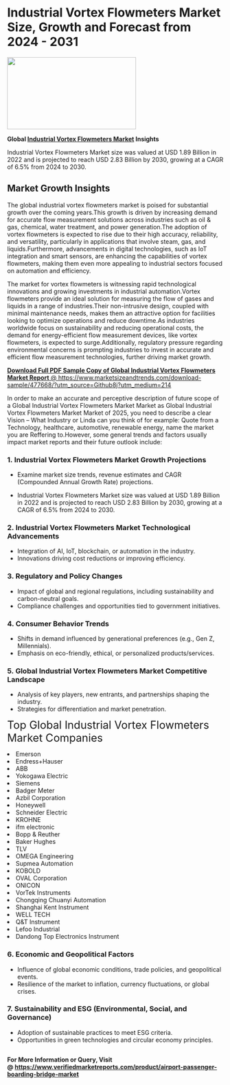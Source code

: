 <H1>Industrial Vortex Flowmeters Market Size, Growth and Forecast from 2024 - 2031</H1><img class="aligncenter size-medium wp-image-584254" src="https://thirdeyenews.in/wp-content/uploads/2024/09/Global-Market-Research-300x168.jpeg" alt="" width="300" height="168" /><p><strong>Global&nbsp;<a href="https://www.marketsizeandtrends.com/download-sample/477668/?utm_source=Github8j?utm_medium=214">Industrial Vortex Flowmeters Market</a> Insights</strong></p><p>Industrial Vortex Flowmeters Market size was valued at USD 1.89 Billion in 2022 and is projected to reach USD 2.83 Billion by 2030, growing at a CAGR of 6.5% from 2024 to 2030.</p><p><h2>Market Growth Insights</h2> <p>The global industrial vortex flowmeters market is poised for substantial growth over the coming years.This growth is driven by increasing demand for accurate flow measurement solutions across industries such as oil & gas, chemical, water treatment, and power generation.The adoption of vortex flowmeters is expected to rise due to their high accuracy, reliability, and versatility, particularly in applications that involve steam, gas, and liquids.Furthermore, advancements in digital technologies, such as IoT integration and smart sensors, are enhancing the capabilities of vortex flowmeters, making them even more appealing to industrial sectors focused on automation and efficiency.</p> <p><a href="#"></a></p> <p>The market for vortex flowmeters is witnessing rapid technological innovations and growing investments in industrial automation.Vortex flowmeters provide an ideal solution for measuring the flow of gases and liquids in a range of industries.Their non-intrusive design, coupled with minimal maintenance needs, makes them an attractive option for facilities looking to optimize operations and reduce downtime.As industries worldwide focus on sustainability and reducing operational costs, the demand for energy-efficient flow measurement devices, like vortex flowmeters, is expected to surge.Additionally, regulatory pressure regarding environmental concerns is prompting industries to invest in accurate and efficient flow measurement technologies, further driving market growth.</p> <p><a href="#"></p><p><span class=""><strong>Download Full PDF Sample Copy of Global Industrial Vortex Flowmeters Market Report</strong> @ <a href="https://www.marketsizeandtrends.com/download-sample/477668/?utm_source=Github8j?utm_medium=214" target="_blank">https://www.marketsizeandtrends.com/download-sample/477668/?utm_source=Github8j?utm_medium=214</a></span></p><p>In order to make an accurate and perceptive description of future scope of a Global&nbsp;Industrial Vortex Flowmeters Market Market as Global&nbsp;Industrial Vortex Flowmeters Market Market of 2025, you need to describe a clear Vision &ndash; What Industry or Linda can you think of for example: Quote from a Technology, healthcare, automotive, renewable energy, name the market you are Reffering to.However, some general trends and factors usually impact market reports and their future outlook include:</p><h3>1.&nbsp;<strong>Industrial Vortex Flowmeters Market Growth Projections</strong></h3><ul><li>Examine market size trends, revenue estimates and CAGR (Compounded Annual Growth Rate) projections.</li><li><p>Industrial Vortex Flowmeters Market size was valued at USD 1.89 Billion in 2022 and is projected to reach USD 2.83 Billion by 2030, growing at a CAGR of 6.5% from 2024 to 2030.</p></li></ul><h3>2.&nbsp;<strong>Industrial Vortex Flowmeters Market Technological Advancements</strong></h3><ul><li>Integration of AI, IoT, blockchain, or automation in the industry.</li><li>Innovations driving cost reductions or improving efficiency.</li></ul><h3>3.&nbsp;<strong>Regulatory and Policy Changes</strong></h3><ul><li>Impact of global and regional regulations, including sustainability and carbon-neutral goals.</li><li>Compliance challenges and opportunities tied to government initiatives.</li></ul><h3>4.&nbsp;<strong>Consumer Behavior Trends</strong></h3><ul><li>Shifts in demand influenced by generational preferences (e.g., Gen Z, Millennials).</li><li>Emphasis on eco-friendly, ethical, or personalized products/services.</li></ul><h3>5.&nbsp;<strong>Global Industrial Vortex Flowmeters Market Competitive Landscape</strong></h3><ul><li>Analysis of key players, new entrants, and partnerships shaping the industry.</li><li>Strategies for differentiation and market penetration.</li></ul><p data-pm-slice="1 1 []"><span style="color: inherit; font-family: inherit; font-size: 25px;">Top Global Industrial Vortex Flowmeters Market Companies</span></p><div class="" data-test-id=""><p><li>Emerson</li><li> Endress+Hauser</li><li> ABB</li><li> Yokogawa Electric</li><li> Siemens</li><li> Badger Meter</li><li> Azbil Corporation</li><li> Honeywell</li><li> Schneider Electric</li><li> KROHNE</li><li> ifm electronic</li><li> Bopp & Reuther</li><li> Baker Hughes</li><li> TLV</li><li> OMEGA Engineering</li><li> Supmea Automation</li><li> KOBOLD</li><li> OVAL Corporation</li><li> ONICON</li><li> VorTek Instruments</li><li> Chongqing Chuanyi Automation</li><li> Shanghai Kent Instrument</li><li> WELL TECH</li><li> Q&T Instrument</li><li> Lefoo Industrial</li><li> Dandong Top Electronics Instrument</li></p></div><h3>6.&nbsp;<strong>Economic and Geopolitical Factors</strong></h3><ul><li>Influence of global economic conditions, trade policies, and geopolitical events.</li><li>Resilience of the market to inflation, currency fluctuations, or global crises.</li></ul><h3>7.&nbsp;<strong>Sustainability and ESG (Environmental, Social, and Governance)</strong></h3><ul><li>Adoption of sustainable practices to meet ESG criteria.</li><li>Opportunities in green technologies and circular economy principles.</li></ul><h2><strong style="font-size: 14px;">For More Information or Query, Visit @&nbsp;</strong><a style="background-color: #ffffff; font-size: 14px;" href="https://www.marketsizeandtrends.com/report/industrial-vortex-flowmeters-market/" target="_blank">https://www.verifiedmarketreports.com/product/airport-passenger-boarding-bridge-market</a></h2>